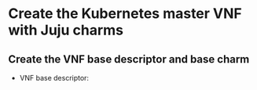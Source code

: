# Create the Kubernetes master VNF with Juju charms

## Create the VNF base descriptor and base charm

 - VNF base descriptor:
	 ```bash
	 ```
